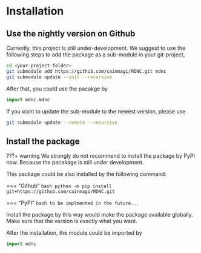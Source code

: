 # Installation

## Use the nightly version on Github

Currently, this project is still under-development. We suggest to use the following steps to add the package as a sub-module in your git-project,

```bash
cd <your-project-folder>
git submodule add https://github.com/cainmagi/MDNC.git mdnc
git submodule update --init --recursive
```

After that, you could use the pacakge by

```python
import mdnc.mdnc
```

If you want to update the sub-module to the newest version, please use

```bash
git submodule update --remote --recursive
```

## Install the package

???+ warning
    We strongly do not recommend to install the package by PyPI now. Because the pacakage is still under development.

This package could be also installed by the following command:

=== "Github"
    ```bash
    python -m pip install git+https://github.com/cainmagi/MDNC.git
    ```

=== "PyPI"
    ```bash
    to be implmented in the future...
    ```

Install the package by this way would make the package available globally. Make sure that the version is exactly what you want.

After the installation, the module could be imported by

```python
import mdnc
```
